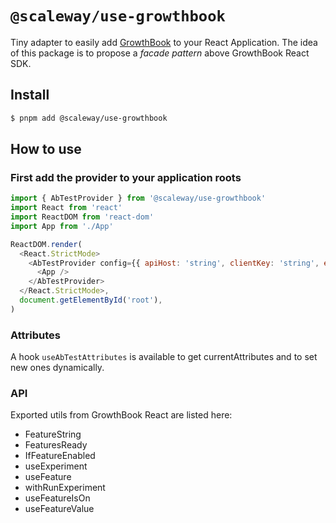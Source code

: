 # `@scaleway/use-growthbook`

Tiny adapter to easily add [GrowthBook](https://www.growthbook.io/) to your React Application.
The idea of this package is to propose a _facade pattern_ above GrowthBook React SDK.

## Install

```bash
$ pnpm add @scaleway/use-growthbook
```

## How to use

### First add the provider to your application roots

```js
import { AbTestProvider } from '@scaleway/use-growthbook'
import React from 'react'
import ReactDOM from 'react-dom'
import App from './App'

ReactDOM.render(
  <React.StrictMode>
    <AbTestProvider config={{ apiHost: 'string', clientKey: 'string', enableDevMode: true }} anonymousId="123456789" trackingCallback={(experiment, result) => console.log(experiment, result)} errorCallback={console.error} >
      <App />
    </AbTestProvider>
  </React.StrictMode>,
  document.getElementById('root'),
)
```

### Attributes

A hook `useAbTestAttributes` is available to get currentAttributes and to set new ones dynamically.

### API

Exported utils from GrowthBook React are listed here:
- FeatureString
- FeaturesReady
- IfFeatureEnabled
- useExperiment
- useFeature
- withRunExperiment
- useFeatureIsOn
- useFeatureValue

